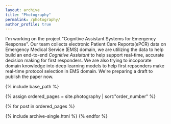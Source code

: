 ```yaml
---
layout: archive
title: "Photography"
permalink: /photography/
author_profile: true
---
```


I'm working on the project "Cognitive Assistant Systems for Emergency Response". Our team collects electronic Patient Care Reports(ePCR) data on Emergency Medical Service (EMS) domain, we are utilizing the data to help build an end-to-end *Cognitive Assistant* to help support real-time, accurate decision making for first responders. We are also trying to incoporate domain knowledge into deep learning models to help first repsonders make real-time protocol selection in EMS domain. We're preparing a draft to publish the paper now.

<nbsp>

{% include base_path %}

{% assign ordered_pages = site.photography | sort:"order_number" %}

{% for post in ordered_pages %}
  <!-- {% include archive-single.html type="grid" %} -->
  {% include archive-single.html %}
{% endfor %}